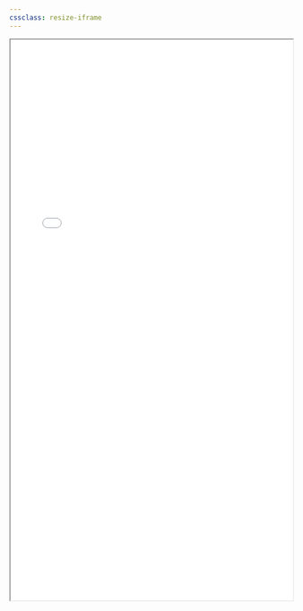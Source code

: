 ```yaml
---
cssclass: resize-iframe
---
```

<iframe src="file:///C:/Users/School%20PC/Documents/dnd%20char%20sheets/chromatic%20setting/map/map/index.html#-690,912.5,2z" title="Map" width="100%" height="1000px"></iframe> 